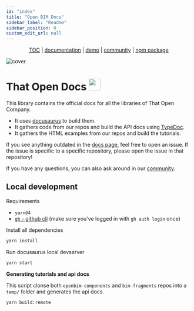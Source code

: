 ```yaml
---
id: "index"
title: "Open BIM Docs"
sidebar_label: "Readme"
sidebar_position: 0
custom_edit_url: null
---
```


<p align="center">
  <a href="https://thatopen.com/">TOC</a>
  |
  <a href="https://docs.thatopen.com/intro">documentation</a>
  |
  <a href="https://platform.thatopen.com/app">demo</a>
  |
  <a href="https://people.thatopen.com/">community</a>
  |
  <a href="https://www.npmjs.com/package/bim-fragment">npm package</a>
</p>

![cover](https://thatopen.github.io/engine_components/resources/cover.png)

# That Open Docs <img src="https://thatopen.github.io/engine_components/resources/favicon.ico" width="32"/>

This library contains the official docs for all the libraries of That Open Company.

- It uses [docusaurus](https://docusaurus.io/) to build them.
- It gathers code from our repos and build the API docs using [TypeDoc](https://typedoc.org/).
- It gathers the HTML examples from our repos and build the tutorials.

If you see anything outdated in the [docs page](https://docs.thatopen.com/intro), feel free to open an issue. If the issue is specific to a specific repository, please open the issue in that repository!

If you have any questions, you can also ask around in our [community](https://people.thatopen.com/).

## Local development

Requirements
- `yarn@4`
- [`gh` - github cli](https://github.com/cli/cli#installation) (make sure you've logged in with `gh auth login` once)

Install all dependencies

```bash
yarn install
```

Run docusaurus local devserver

```bash
yarn start
```

**Generating tutorials and api docs**

This script clonse both `openbim-components` and `bim-fragments` repos into a `temp/` folder and generates the api docs.

```bash
yarn build:remote
```
